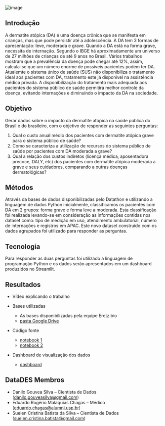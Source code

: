 ![image](https://user-images.githubusercontent.com/58999412/143659477-06576366-9cbe-4e84-8e96-f27af7255bd5.png)



## Introdução
A dermatite atópica (DA) é uma doença crônica que se manifesta em crianças, mas que pode persistir até a adolescência. A DA tem 3 formas de apresentação: leve, moderada e grave. Quando a DA está na forma grave, necessita de internação. Segundo o IBGE há  aproximadamente um universo de 27 milhões de crianças de até 9 anos no Brasil. Vários trabalhos mostram que a prevalência da doença pode chegar até 12%, assim, calcula-se que um número enorme de possíveis pacientes podem ter DA. Atualemte o sistema único de saúde (SUS) não disponibiliza o tratamento  ideal  aos pacientes com DA, tratamento este já disponível na assistência médica privada. A disponibilização do tratamento mais adequada aos pacientes do sistema público de saúde permitirá melhor controle da doença, evitando internações e diminuindo o impacto da DA na sociedade.

## Objetivo
Gerar dados sobre o impacto da dermatite atópica na saúde pública do Brasil e do brasileiro, com o objetivo de responder as seguintes perguntas:
1. Qual o custo anual médio dos pacientes com dermatite atópica grave para o sistema público de saúde?
2. Como se caracteriza a utilização de recursos do sistema público de saúde por pacientes com DA moderada a grave?
3. Qual a relação dos custos indiretos (licença médica, aposentadora precoce, DALY, etc) dos pacientes com dermatite atópica moderada a grave e seus cuidadores, comparando a outras doenças dermatológicas?

## Métodos
Através da bases de dados disponibilizadas pelo Datathon e utilizando a linguagem de dados Python inicialmente, classificamos os pacientes com DA em 2 grupos: forma grave e forma leve a moderada. Esta classificação foi realizada levando-se em consideração as informações contidas nos dataset como: tipo de medição em uso, atendimento ambulatorial, número de internações e registros em APAC.
Este novo dataset construído com os dados agrupados foi utilizado para responder as perguntas.

## Tecnologia
Para responder  as duas perguntas foi utilizado a linguagem de programação Python e os dados serão apresentados em um dashboard produzidos no Streamlit. 

## Resultados 

* Vídeo explicando o trabalho

* Bases utilizadas
  * As bases disponibilizadas pela equipe Eretz.bio
  * [pasta Google Drive](https://drive.google.com/drive/folders/1VYhhuypVbD0GPk32CZjPID9lzi4VHdhm?usp=sharing)
  

* Código fonte
  * [notebook 1](https://github.com/suebatista/hackathon/blob/main/dermatite.ipynb)
  * [notebook 2](https://github.com/suebatista/hackathon/blob/main/dermatite_inss.ipynb)

* Dashboard de visualização dos dados 
  * [dashboard](https://share.streamlit.io/suebatista/hackathon_dermatitis/main/hackathon/main.py)


## DataDES Membros
* Danilo Gouvea Silva – Cientista de Dados (danilo.gouveasilva@gmail.com)
* Eduardo Rogério Malaquias Chagas – Médico (eduardo.chagas@alumni.usp.br)
* Suelen Cristina Batista da Silva – Cientista de Dados (suelen.cristina.batista@gmail.com)

